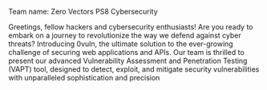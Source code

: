 Team name: Zero Vectors
PS8 Cybersecurity

Greetings, fellow hackers and cybersecurity enthusiasts! Are you ready to embark on a journey to revolutionize the way we defend against cyber threats? Introducing 0vuln, the ultimate solution to the ever-growing challenge of securing web applications and APIs. Our team is thrilled to present our advanced Vulnerability Assessment and Penetration Testing (VAPT) tool, designed to detect, exploit, and mitigate security vulnerabilities with unparalleled sophistication and precision
